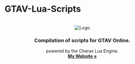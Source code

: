 # GTAV-Lua-Scripts

<div id="top"></div>

<br/>
<div align="center">
    <img src="images/logo.png" alt="Logo" >
  </a>

  <h3 align="center">Compilation of scripts for GTAV Online.</h3>

  <p align="center">
    powered by the Cherax Lua Engine.
    <br />
    <a href="https://iiferedon.xyz"><strong>My Website »</strong></a>
    <br />
    <br />
  </p>
</div>
